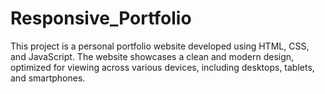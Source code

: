 # Responsive_Portfolio
This project is a personal portfolio website developed using HTML, CSS, and JavaScript. The website showcases a clean and modern design, optimized for viewing across various devices, including desktops, tablets, and smartphones.
